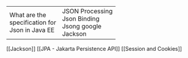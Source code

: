 
|                                                        |                                                            |
| ------------------------------------------------------ | ---------------------------------------------------------- |
| What are the <br>specification for <br>Json in Java EE | JSON Processing<br>Json Binding<br>Jsong google<br>Jackson |
[[Jackson]]
[[JPA - Jakarta Persistence API]]
[[Session and Cookies]]
